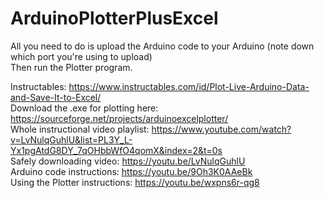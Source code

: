 # ArduinoPlotterPlusExcel
All you need to do is upload the Arduino code to your Arduino (note down which port you're using to upload)  
Then run the Plotter program.

Instructables: https://www.instructables.com/id/Plot-Live-Arduino-Data-and-Save-It-to-Excel/  
Download the .exe for plotting here: https://sourceforge.net/projects/arduinoexcelplotter/    
Whole instructional video playlist: https://www.youtube.com/watch?v=LvNulqGuhlU&list=PL3Y_L-Yx1pgAtdG8DY_7qOHbbWfO4qomX&index=2&t=0s  
Safely downloading video: https://youtu.be/LvNulqGuhlU    
Arduino code instructions: https://youtu.be/9Oh3K0AAeBk  
Using the Plotter instructions: https://youtu.be/wxpns6r-qg8  
